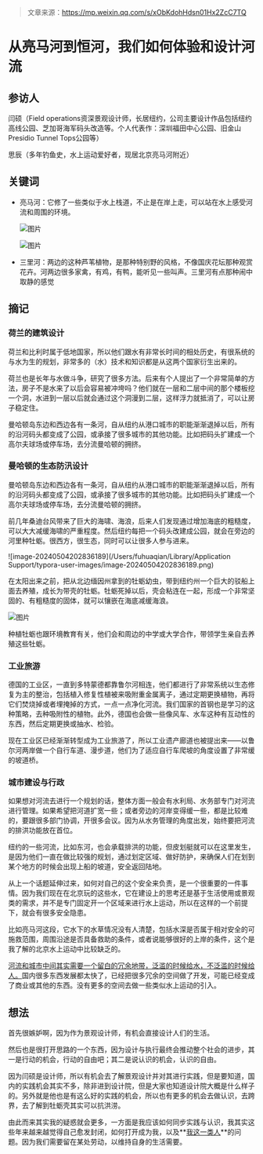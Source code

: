 > 文章来源：https://mp.weixin.qq.com/s/xObKdohHdsn01Hx2ZcC7TQ

# 从亮马河到恒河，我们如何体验和设计河流

## 参访人

闫硕（Field operations资深景观设计师，长居纽约，公司主要设计作品包括纽约高线公园、芝加哥海军码头改造等。个人代表作：深圳福田中心公园、旧金山Presidio Tunnel Tops公园等）

思辰（多年钓鱼史，水上运动爱好者，现居北京亮马河附近）



## 关键词

- 亮马河：它修了一些类似于水上栈道，不止是在岸上走，可以站在水上感受河流和周围的环境。

  ![图片](https://mmbiz.qpic.cn/mmbiz_jpg/hgkpebZIibx3ujXYxCAsyxtTz9VD3iaVANTCI8P1MzVIMYTicyuxC544IfRvYysGteFq9nAodglEPsHsXRxHV303A/640?wx_fmt=jpeg&tp=wxpic&wxfrom=5&wx_lazy=1&wx_co=1)

  ![图片](https://mmbiz.qpic.cn/mmbiz_jpg/hgkpebZIibx0SG71vJ51HHS3N37Ab7Ujo4wDYw8tenwfNET8icP0jyLkDuPtuksRAGo8clC8n2zCia0cldTWuKcGQ/640?wx_fmt=jpeg&tp=wxpic&wxfrom=5&wx_lazy=1&wx_co=1)

- 三里河：两边的这种芦苇植物，是那种特别野的风格，不像国庆花坛那种观赏花卉。河两边很多家禽，有鸡，有鸭，能听见一些叫声。三里河有点那种闹中取静的感觉



## 摘记

### 荷兰的建筑设计

荷兰和比利时属于低地国家，所以他们跟水有非常长时间的相处历史，有很系统的与水为生的规划，非常多的（水）技术和知识都是从这两个国家衍生出来的。 

荷兰也是长年与水做斗争，研究了很多方法。后来有个人提出了一个非常简单的方法，房子不是水来了以后会容易被冲垮吗？他们就在一层和二层中间的那个楼板挖一个洞，水进到一层以后就会通过这个洞漫到二层，这样浮力就抵消了，可以让房子稳定住。

曼哈顿岛东边和西边各有一条河，自从纽约从港口城市的职能渐渐退掉以后，所有的沿河码头都变成了公园，或承接了很多城市的其他功能。比如把码头扩建成一个高尔夫球场或停车场，去分流曼哈顿的拥挤。



### 曼哈顿的生态防汛设计

曼哈顿岛东边和西边各有一条河，自从纽约从港口城市的职能渐渐退掉以后，所有的沿河码头都变成了公园，或承接了很多城市的其他功能。比如把码头扩建成一个高尔夫球场或停车场，去分流曼哈顿的拥挤。

前几年桑迪台风带来了巨大的海啸、海浪，后来人们发现通过增加海底的粗糙度，可以大大减缓海啸的严重程度。然后纽约每把一个码头改建成公园，就会在旁边的河里种牡蛎。很西方，很生态，同时可以让很多人参与进来。

![image-20240504202836189](/Users/fuhuaqian/Library/Application Support/typora-user-images/image-20240504202836189.png)

在太阳出来之前，把从北边缅因州拿到的牡蛎幼虫，带到纽约州一个巨大的驳船上面去养殖，成长为带壳的牡蛎。牡蛎死掉以后，壳会粘连在一起，形成一个非常坚固的、有粗糙度的固体，就可以镶嵌在海底减缓海浪。

![图片](https://mmbiz.qpic.cn/mmbiz_jpg/hgkpebZIibx3ujXYxCAsyxtTz9VD3iaVANIS0WYnM6QwVlIicQJvE0exXQHKrmD7RgsqKNx8ZGEicRf7g5w82wwMLQ/640?wx_fmt=jpeg&tp=wxpic&wxfrom=5&wx_lazy=1&wx_co=1)

种植牡蛎也跟环境教育有关，他们会和周边的中学或大学合作，带领学生亲自去养殖这些牡蛎。



### 工业旅游

德国的工业区，一直到多特蒙德都靠鲁尔河相连，他们都进行了非常系统以生态修复为主的整治，包括植入修复性植被来吸附重金属离子，通过定期更换植物，再将它们焚烧掉或者埋掩掉的方式，一点一点净化河流。我们国家的首钢也是学习的这种策略，去种吸附性的植物。此外，德国也会做一些像风车、水车这种有互动性的东西，然后定期更换或抽水、检验。

现在工业区已经渐渐转型成为工业旅游了，所以工业遗产廊道也被提出来——以鲁尔河两岸做一个自行车道、漫步道，他们为了适应自行车爬坡的角度设置了非常缓的坡道桥。



### 城市建设与行政

如果想对河流去进行一个规划的话，整体方面一般会有水利局、水务部专门对河流进行管理。如果希望把河道扩宽一些；或者旁边的河岸变得缓一些，都是比较难的，要跟很多部门协调，开很多会议。因为从水务管理的角度出发，始终要把河流的排洪功能放在首位。

纽约的一些河流，比如东河，也会承载排洪的功能，但皮划艇就可以在这里发生，是因为他们一直在做比较强的规划，通过划定区域、做好防护，来确保人们在划到某个地方的时候会出现上船的坡道，安全返回陆地。

从上一个话题延伸过来，如何对自己的这个安全来负责，是一个很重要的一件事情。因为我们现在在北京玩的这些水，它在建设上的思考还是基于生活使用或景观类的需求，并不是专门固定开一个区域来进行水上运动，所以在这样的一个前提下，就会有很多安全隐患。

比如亮马河这段，它水下的水草情况没有人清楚，包括水深是否属于相对安全的可施救范围，周围沿途是否具备救助的条件，或者说能够很好的上岸的条件，这个是我了解的北京水上运动中比较缺乏的。

<u>河流和城市中间其实需要一个留白的冗余地带，泛滥的时候给水，不泛滥的时候给人。</u>国内很多东西发展都太快了，已经把很多冗余的空间做了开发，可能已经变成了商业或其他的东西。没有更多的空间去做一些类似水上运动的引入。



## 想法

首先很嫉妒啊，因为作为景观设计师，有机会直接设计人们的生活。

然后也是很打开思路的一个东西，因为设计与执行最终会推动整个社会的进步，其一是行动的机会，行动的自由吧；其二是说认识的机会，认识的自由。

因为闫硕是设计师，所以有机会去了解景观设计并对其进行实践，但是要知道，国内的实践机会其实不多，除非进到设计院，但是大家也知道设计院大概是什么样子的。另外就是他也是有这么好的实践的机会，所以也有更多的机会去做认识，去跨界，去了解到牡蛎壳其实可以抗洪涝。

由此而来其实我的疑惑就会更多，一方面是我应该如何同步实践与认识，我其实这些年来越来越觉得自己愈发封闭，如何打开成为我，以及**<u>我这一类人</u>**的问题。因为我们需要留在某处劳动，以维持自身的生活需要。

